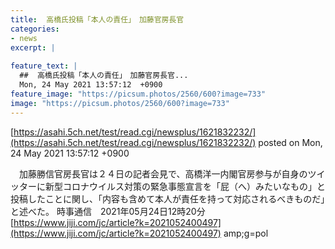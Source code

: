 ```yaml
---
title:  高橋氏投稿「本人の責任」　加藤官房長官  
categories:
- news
excerpt: |
  
feature_text: |
  ##  高橋氏投稿「本人の責任」　加藤官房長官...
  Mon, 24 May 2021 13:57:12  +0900
feature_image: "https://picsum.photos/2560/600?image=733"
image: "https://picsum.photos/2560/600?image=733"
---
```


[https://asahi.5ch.net/test/read.cgi/newsplus/1621832232/](https://asahi.5ch.net/test/read.cgi/newsplus/1621832232/)
posted on Mon, 24 May 2021 13:57:12  +0900

<!--more-->

　加藤勝信官房長官は２４日の記者会見で、高橋洋一内閣官房参与が自身のツイッターに新型コロナウイルス対策の緊急事態宣言を「屁（へ）みたいなもの」と投稿したことに関し、「内容も含めて本人が責任を持って対応されるべきものだ」と述べた。 時事通信　2021年05月24日12時20分 [https://www.jiji.com/jc/article?k=2021052400497](https://www.jiji.com/jc/article?k=2021052400497) amp;g=pol
